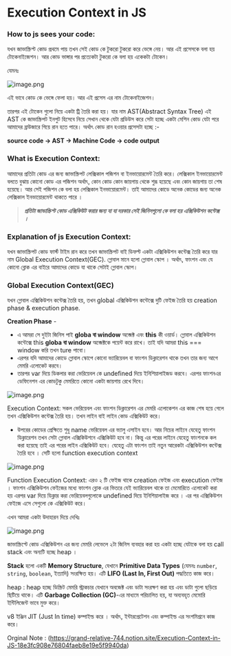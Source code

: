 # Execution Context in JS

### **How to js sees your code:**

যখন জাভাস্ক্রিপ্ট কোড প্রথমে পায় তখন সেই কোড কে টুকরো টুকরো করে ভেঙ্গে নেয়। আর এই প্রসেসকে বলা হয় টোকেনাইজেশন।  আর কোড ভাঙ্গার পর প্রত্যেকটা টুকরো কে বলা হয় একেকটা টোকেন। 

যেমনঃ 

![image.png](attachment:4a991754-1a63-4133-90be-2f1b11aba6ca:image.png)

এই ভাবে কোড কে ভেঙ্গে ফেলা হয়। আর এই প্রসেস এর নাম টোকেনাইজেশন। 

তারপর এই টোকেন গুলো নিয়ে একটা ট্রি তৈরি করা হয়। যার নাম AST(Abstract Syntax Tree) এই AST কে জাভাস্ক্রিপট ইনপুট হিসেবে নিয়ে সেখান থেকে যেটা প্রডিউস করে সেটা হচ্ছে একটা মেশিন কোড যেটা পরে আমাদের ব্রাউজারে গিয়ে রান হতে পারে। অর্থাৎ কোড রান হওয়ার প্রসেসটা হচ্ছে :- 

 **source code → AST → Machine Code → code output**

### **What is Execution Context:**

আমাদের প্রতিটা কোড এর জন্য জাভাস্ক্রিপট লেক্সিকাল পজিশন বা ইনভায়োরমেন্ট  তৈরি করে। লেক্সিকাল ইনভায়োরমেন্ট বলতে বুঝায় কোনো কোড এর পজিশন অর্থাৎ, কোন কোড কোন  জায়গায় থেকে শুরূ হয়েছে এবং কোন জায়গায় তা শেষ হয়েছে। আর সেই পজিশন কে বলা হয় লেক্সিকাল ইনভায়োরমেন্ট।  তাই আমাদের কোডে অনেক কোডের জন্য অনেক লেক্সিকাল ইনভায়োরমেন্ট থাকতে পারে । 

> ***প্রতিটা জাভাস্ক্রিপ্ট  কোড এক্সিকিউট করার জন্য  যা যা দরকার সেই জিনিসগুলো কে বলা হয় এক্সিকিউশন কন্টেক্স ।***
> 

### **Explanation of js Execution Context:**

যখন জাভাস্ক্রিপট কোড ফার্স্ট টাইম রান করে তখন জাভাস্ক্রিপট বাই ডিফল্ট একটা এক্সিকিউশন কন্টেক্স তৈরি করে যার নাম Global Execution Context(GEC).  গ্লোবাল মানে হলো গ্লোবাল স্কোপ । অর্থাৎ, ফাংশন এবং যে কোনো ব্লোক এর বাইরে আমাদের কোডে যা থাকে সেটাই গ্লোবাল স্কোপ।  

### Global Execution Context(GEC)

যখন গ্লোবাল এক্সিকিউশন কন্টেক্স তৈরি হয়, তখন global এক্সিকিউশন কন্টেক্সে দুটি ফেইজ তৈরি হয় creation phase & execution phase.  

**Creation Phase** - 

- এ  আমরা সে দুইটা জিনিস পাই **globa বা window** অব্জেক্ট এবং **this** কী ওয়ার্ড। গ্লোবাল এক্সিকিউশন কন্টেক্সে this  **globa বা window** অব্জেক্টকে পয়েন্ট করে রাখে। তাই যদি আমরা this === window করি তখন ture পাবো।
- এরপর যদি আমাদের কোডে গ্লোবাল স্কোপে কোনো ভ্যারিয়েবল বা ফাংশন ডিক্লারেশন থাকে তখন তার জন্য আগে মেমরি  এলোকেট করবে।
- তারপর var দিয়ে ডিকলার করা ভেরিয়েবল কে undefined দিয়ে ইনিশিয়ালাইজড করবে। এরপর ফাংশনএর ডেফিনেশন এর কোডটুকু মেমরিতে কোনো একটা জায়গায় রেখে দিবে।

![image.png](attachment:e1d9f869-1b93-4fce-8566-cc1e21bcbdc5:image.png)

 Execution Context: সকল ভেরিয়েবল এবং ফাংশন ডিক্লারেশন এর মেমরি এলোকেশন এর কাজ শেষ হয়ে গেলে তখন এক্সিকিউশন কন্টেক্স তৈরি হয়। তখন লাইন বাই লাইন কোড এক্সিকিউট করে। 

- উপরের কোডের প্রেক্ষিতে শুধু name ভেরিয়েবল এর ভ্যালু এসাইন হবে। আর নিচের লাইনে যেহেতু ফাংশন ডিক্লারেশন তখন সেটা গ্লোবাল এক্সিকিউশনে এক্সিকিউট হবে না। কিন্তু এর পরের লাইনে যেহেতু ফাংশনকে কল করা হয়েছে তাই এর পরের লাইন এক্সিকিউট হবে। যেহেতু এটা ফাংশন তাই নতুন আরেকটা এক্সিকিউশন কন্টেক্স তৈরি হবে । সেটি হলো function execution context

![image.png](attachment:eadb0abb-33d4-4d40-994e-8f1f4fcc9cdd:image.png)

Function Execution Context: এরও ২ টি ফেইজ থাকে creation ফেইজ এবং execution ফেইজ । ফাংশন এক্সিকিউশন ফেইজের মধ্যে ফাংশন ব্লোক এর ভিতরে যেই ভ্যারিয়েবল থাকে তা মেমোরিতে এলোকেট করা হয় এরপর var দিয়ে ডিক্লার করা ভেরিয়েবলগুলোকে undefined দিয়ে ইনিশিয়ালাইজ করে । এর পর এক্সিকিউশন ফেইজে এসে সেগুলো কে এক্সিকিউট করে। 

এখন আমরা একটা উদাহারন দিয়ে দেখিঃ 

![image.png](attachment:ca28b549-779a-46b2-b22f-cc26c1342391:image.png)

 জাভাস্ক্রিপ্টে কোড এক্সিকিউশন এর জন্য মেমরি লেভেলে  ২টা জিনিস ব্যবহার করা হয় একটা হচ্ছে যেটাকে বলা হয় call stack এবং অন্যটি হচ্ছে heap । 

**Stack** হলো একটি **Memory Structure**, যেখানে **Primitive Data Types** (যেমনঃ `number`, `string`, `boolean`, ইত্যাদি) সংরক্ষিত হয়। এটি **LIFO (Last In, First Out)** পদ্ধতিতে কাজ করে।

heap : heap হচ্ছে ডিস্ক্রিট মেমরি স্ট্রাকচার যেখানে অবজেক্ট এবং ডাটা সংরক্ষণ করা হয় এবং ডাটা গুলো ছড়িয়ে ছিটিয়ে থাকে।  এটি **Garbage Collection (GC)**-এর মাধ্যমে পরিচালিত হয়, যা অব্যবহৃত মেমোরি ইন্টিলিজেন্ট ভাবে মুক্ত করে।

v8 ইঞ্জিন JIT  (Just In time) কম্পাইল্ড করে । অর্থাৎ, ইন্টারপ্রেটেশন এবং কম্পাইল্ড এর সংশমিশ্রনে কাজ করে।


Orginal Note : (https://grand-relative-744.notion.site/Execution-Context-in-JS-18e3fc908e76804faeb8e19e5f9940da)